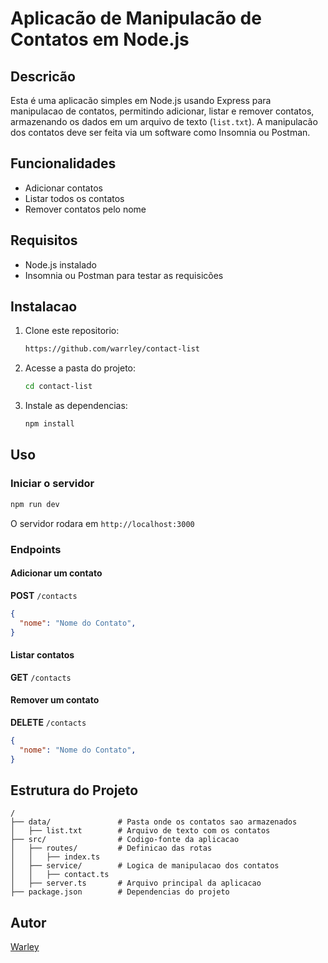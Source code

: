 # Aplicacão de Manipulacão de Contatos em Node.js

## Descricão
Esta é uma aplicacão simples em Node.js usando Express para manipulacao de contatos, permitindo adicionar, listar e remover contatos, armazenando os dados em um arquivo de texto (`list.txt`). A manipulacão dos contatos deve ser feita via um software como Insomnia ou Postman.

## Funcionalidades
- Adicionar contatos 
- Listar todos os contatos
- Remover contatos pelo nome 

## Requisitos
- Node.js instalado  
- Insomnia ou Postman para testar as requisicões  

## Instalacao
1. Clone este repositorio:
   ```sh
   https://github.com/warrley/contact-list
   ```
2. Acesse a pasta do projeto:
   ```sh
   cd contact-list
   ```
3. Instale as dependencias:
   ```sh
   npm install
   ```

## Uso
### Iniciar o servidor
```sh
npm run dev
```
O servidor rodara em `http://localhost:3000`

### Endpoints
#### Adicionar um contato
**POST** `/contacts`
```json
{
  "nome": "Nome do Contato",
}
```

#### Listar contatos
**GET** `/contacts`

#### Remover um contato
**DELETE** `/contacts`
```json
{
  "nome": "Nome do Contato",
}
```

## Estrutura do Projeto
```
/
├── data/               # Pasta onde os contatos sao armazenados
│   ├── list.txt        # Arquivo de texto com os contatos
├── src/                # Codigo-fonte da aplicacao
│   ├── routes/         # Definicao das rotas
│   │   ├── index.ts
│   ├── service/        # Logica de manipulacao dos contatos
│   │   ├── contact.ts
│   ├── server.ts       # Arquivo principal da aplicacao
├── package.json        # Dependencias do projeto

```

## Autor
[Warley]("/")


